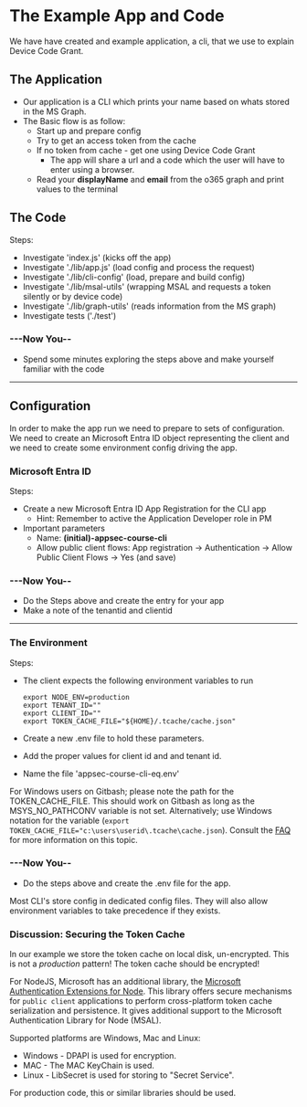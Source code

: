 # The Example App and Code

We have have created and example application, a cli, that we use to explain Device Code Grant.

## The Application

* Our application is a CLI which prints your name based on whats stored in the MS Graph.
* The Basic flow is as follow:
  * Start up and prepare config
  * Try to get an access token from the cache
  * If no token from cache - get one using Device Code Grant
    * The app will share a url and a code which the user will have to enter using a browser.
  * Read your **displayName** and **email** from the o365 graph and print values to the terminal
  
## The Code

Steps:

* Investigate 'index.js' (kicks off the app)
* Investigate './lib/app.js' (load config and process the request)
* Investigate './lib/cli-config' (load, prepare and build config)
* Investigate './lib/msal-utils' (wrapping MSAL and requests a token silently or by device code)
* Investigate './lib/graph-utils' (reads information from the MS graph)
* Investigate tests ('./test')

### ---Now You--

* Spend some minutes exploring the steps above and make yourself familiar with the code

---

## Configuration

In order to make the app run we need to prepare to sets of configuration. We need to create an Microsoft Entra ID object representing the client and we need to create some environment config driving the app.

### Microsoft Entra ID

Steps:

* Create a new Microsoft Entra ID App Registration for the CLI app
  * Hint: Remember to active the Application Developer role in PM
* Important parameters
  * Name: **(initial)-appsec-course-cli**
  * Allow public client flows: App registration -> Authentication -> Allow Public Client Flows -> Yes (and save)

### ---Now You--

* Do the Steps above and create the entry for your app
* Make a note of the tenantid and clientid

---
### The Environment

Steps:

* The client expects the following environment variables to run

  ```shell
  export NODE_ENV=production
  export TENANT_ID=""
  export CLIENT_ID=""
  export TOKEN_CACHE_FILE="${HOME}/.tcache/cache.json"
  ```

* Create a new .env file to hold these parameters.
* Add the proper values for client id and and tenant id.
* Name the file 'appsec-course-cli-eq.env'

For Windows users on Gitbash; please note the path for the TOKEN_CACHE_FILE. This should work on Gitbash as long as the MSYS_NO_PATHCONV variable is not set. Alternatively; use Windows notation for the variable (```export TOKEN_CACHE_FILE="c:\users\userid\.tcache\cache.json```). Consult the [FAQ](../../Support/faq.md) for more information on this topic.

### ---Now You--

* Do the steps above and create the .env file for the app.

Most CLI's store config in dedicated config files. They will also allow environment variables to take precedence if they exists.

### Discussion: Securing the Token Cache

In our example we store the token cache on local disk, un-encrypted. This is not a *production* pattern! The token cache should be encrypted!

For NodeJS, Microsoft has an additional library, the [Microsoft Authentication Extensions for Node](https://github.com/AzureAD/microsoft-authentication-library-for-js/tree/dev/extensions/msal-node-extensions). This library offers secure mechanisms for `public client` applications to perform cross-platform token cache serialization and persistence. It gives additional support to the Microsoft Authentication Library for Node (MSAL).

Supported platforms are Windows, Mac and Linux:

* Windows - DPAPI is used for encryption.
* MAC - The MAC KeyChain is used.
* Linux - LibSecret is used for storing to "Secret Service".

For production code, this or similar libraries should be used.